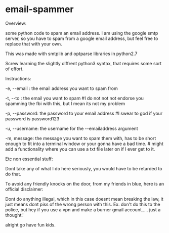 # email-spammer

Overview:

some python code to spam an email address. I am using the google smtp server, so you have to spam from a google email address, but feel free to replace that with your own.

This was made with smtplib and optparse libraries in python2.7

Screw learning the slightly diffrent python3 syntax, that requires some sort of effort.

Instructions:

-e, --email : the email address you want to spam from

-t, --to : the email you want to spam #I do not not not endorse you spamming the fbi with this, but I mean its not my problem

-p, --password: the password to your email address #I swear to god if your password is password123

-u, --username: the username for the --emailaddress argument

-m, message: the message you want to spam them with, has to be short enough to fit into a terminal window or your gonna have a bad time. # might add a functionality where you can use a txt file later on if I ever get to it.

Etc non essential stuff:

Dont take any of what I do here seriously, you would have to be retarded to do that.

To avoid any friendly knocks on the door, from my friends in blue, here is an official disclaimer:

Dont do anything illegal, which in this case doesnt mean breaking the law, it just means dont piss of the wrong person with this. Ex. don't do this to the police, but hey if you use a vpn and make a burner gmail account..... just a thought.'

alright go have fun kids.
